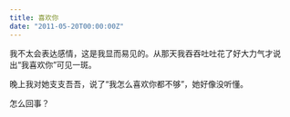 ```yaml
---
title: 喜欢你
date: "2011-05-20T00:00:00Z"
---
```

我不太会表达感情，这是我显而易见的。从那天我吞吞吐吐花了好大力气才说出“我喜欢你”可见一斑。

晚上我对她支支吾吾，说了“我怎么喜欢你都不够”，她好像没听懂。

怎么回事？
